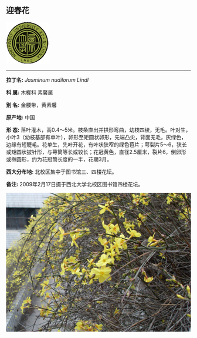 ## 迎春花

![西北大学校园网络植物志](../JPG/nwu.gif)

---

**拉丁名:**  _Jasminum nudilorum Lindl_

**科 属:** 木樨科 素馨属

**别 名:** 金腰带，黄素馨

**原产地:** 中国

**形  态:** 落叶灌木，高0.4～5米。枝条直出并拱形弯曲，幼枝四棱，无毛。叶对生，小叶3（幼枝基部有单叶），卵形至矩圆状卵形，先端凸尖，背面无毛，灰绿色，边缘有短睫毛。花单生，先叶开花，有叶状狭窄的绿色苞片；萼裂片5～6，狭长或矩圆状披针形，与萼筒等长或较长；花冠黄色，直径2.5厘米，裂片6，倒卵形或椭圆形，约为花冠筒长度的一半，花期3月。

**西大分布地:** 北校区集中于图书馆三、四楼花坛。　

**备注:** 2009年2月17日摄于西北大学北校区图书馆四楼花坛。

![迎春花](../JPG/迎春花.JPG) 

